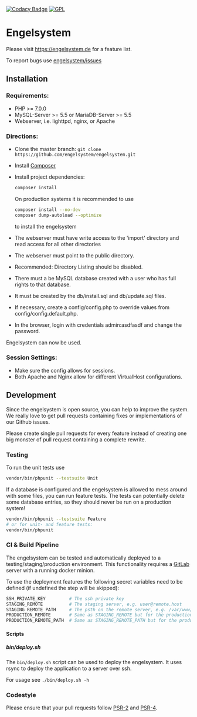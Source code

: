 [![Codacy Badge](https://api.codacy.com/project/badge/Grade/20b3b0b4e93344a29da6bec77f329e7a)](https://www.codacy.com/app/engelsystem/engelsystem)
[![GPL](https://img.shields.io/github/license/engelsystem/engelsystem.svg?maxAge=2592000)]()

# Engelsystem

Please visit https://engelsystem.de for a feature list.

To report bugs use [engelsystem/issues](https://github.com/engelsystem/engelsystem/issues)

## Installation

### Requirements:
 * PHP >= 7.0.0
 * MySQL-Server >= 5.5 or MariaDB-Server >= 5.5 
 * Webserver, i.e. lighttpd, nginx, or Apache

### Directions:
 * Clone the master branch: `git clone https://github.com/engelsystem/engelsystem.git`
 * Install [Composer](https://getcomposer.org/download/)
 * Install project dependencies:
     ```bash
     composer install
     ```
    On production systems it is recommended to use
    ```bash
    composer install --no-dev
    composer dump-autoload --optimize
    ```
    to install the engelsystem
 * The webserver must have write access to the 'import' directory and read access for all other directories
 * The webserver must point to the public directory.

 * Recommended: Directory Listing should be disabled.
 * There must a be MySQL database created with a user who has full rights to that database.
 * It must be created by the db/install.sql and db/update.sql files.
 * If necessary, create a config/config.php to override values from config/config.default.php.
 * In the browser, login with credentials admin:asdfasdf and change the password.

Engelsystem can now be used.

### Session Settings:
 * Make sure the config allows for sessions.
 * Both Apache and Nginx allow for different VirtualHost configurations.

## Development
Since the engelsystem is open source, you can help to improve the system. We really love to get pull requests containing fixes or implementations of our Github issues.

Please create single pull requests for every feature instead of creating one big monster of pull request containing a complete rewrite.

### Testing
To run the unit tests use
```bash
vendor/bin/phpunit --testsuite Unit
``` 

If a database is configured and the engelsystem is allowed to mess around with some files, you can run feature tests. The tests can potentially delete some database entries, so they should never be run on a production system!
```bash
vendor/bin/phpunit --testsuite Feature
# or for unit- and feature tests:
vendor/bin/phpunit
``` 

### CI & Build Pipeline
The engelsystem can be tested and automatically deployed to a testing/staging/production environment.
This functionality requires a [GitLab](https://about.gitlab.com/) server with a running docker minion.

To use the deployment features the following secret variables need to be defined (if undefined the step will be skipped):
```bash
SSH_PRIVATE_KEY         # The ssh private key
STAGING_REMOTE          # The staging server, e.g. user@remote.host
STAGING_REMOTE_PATH     # The psth on the remote server, e.g. /var/www/engelsystem
PRODUCTION_REMOTE       # Same as STAGING_REMOTE but for the production environment
PRODUCTION_REMOTE_PATH  # Same as STAGING_REMOTE_PATH but for the production environment
```

#### Scripts
##### bin/deploy.sh
The `bin/deploy.sh` script can be used to deploy the engelsystem. It uses rsync to deploy the application to a server over ssh.

For usage see `./bin/deploy.sh -h`

### Codestyle
Please ensure that your pull requests follow [PSR-2](http://www.php-fig.org/psr/psr-2/) and [PSR-4](http://www.php-fig.org/psr/psr-4/).
